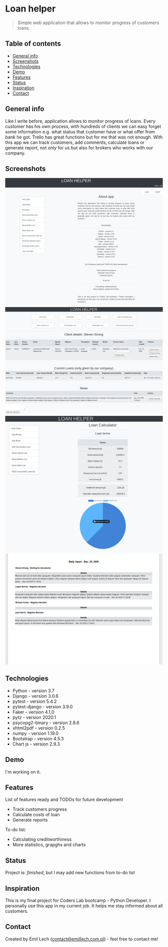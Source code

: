 # Loan helper
> Simple web application that allows to monitor progress of customers loans.

## Table of contents
* [General info](#general-info)
* [Screenshots](#screenshots)
* [Technologies](#technologies)
* [Demo](#demo)
* [Features](#features)
* [Status](#status)
* [Inspiration](#inspiration)
* [Contact](#contact)

## General info
Like I write before, application allows to monitor progress of loans. Every customer has his own process, with hundreds of clients we can easy forget some information e.g. what status that customer have or what offer from bank he got. Trello has great functions but for me that was not enough. With this app we can track customers, add comments, calculate loans or generate report, not only for us but also for brokers who works with our company.

## Screenshots
![index](loan_helper/img/index.png)
![details](loan_helper/img/details.png)
![calculator](loan_helper/img/calculator.png)
![report](loan_helper/img/report.png)

## Technologies
* Python - version 3.7
* Django - version 3.0.6
* pytest - version 5.4.2
* pytest-django - version 3.9.0
* Faker - version 4.1,0
* pytz - version 2020.1
* psycopg2-binary - version 2.8.6
* xhtml2pdf - version 0.2.5
* numpy - version 1.19.0
* Bootstrap - version 4.5.3
* Chart js - version 2.9.3


## Demo
I'm working on it.

## Features
List of features ready and TODOs for future development
* Track customers progress
* Calculate costs of loan
* Generate reports

To-do list:
* Calculating creditworthiness
* More statistics, grapghs and charts

## Status
Project is: _finished_, but I may add new functions from to-do list

## Inspiration
This is my final project for Coders Lab bootcamp - Python Developer. I personally use this app in my current job. It helps me stay informed about all customers.

## Contact
Created by Emil Lech (contact@emillech.com.pl) - feel free to contact me!

